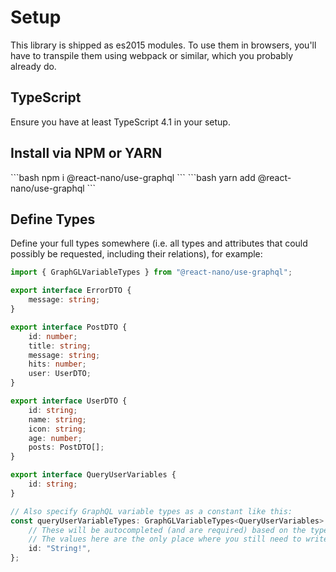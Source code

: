 # Setup

This library is shipped as es2015 modules. To use them in browsers, you'll have to transpile them using webpack or similar, which you probably already do.

## TypeScript

Ensure you have at least TypeScript 4.1 in your setup.

## Install via NPM or YARN

<code-group>
<code-block title="NPM" active>
```bash
npm i @react-nano/use-graphql
```
</code-block>

<code-block title="YARN">
```bash
yarn add @react-nano/use-graphql
```
</code-block>
</code-group>

## Define Types

Define your full types somewhere (i.e. all types and attributes that could possibly be requested, including their relations), for example:

```TypeScript
import { GraphGLVariableTypes } from "@react-nano/use-graphql";

export interface ErrorDTO {
    message: string;
}

export interface PostDTO {
    id: number;
    title: string;
    message: string;
    hits: number;
    user: UserDTO;
}

export interface UserDTO {
    id: string;
    name: string;
    icon: string;
    age: number;
    posts: PostDTO[];
}

export interface QueryUserVariables {
    id: string;
}

// Also specify GraphQL variable types as a constant like this:
const queryUserVariableTypes: GraphGLVariableTypes<QueryUserVariables> = {
    // These will be autocompleted (and are required) based on the type argument above
    // The values here are the only place where you still need to write GraphQL types.
    id: "String!",
};

```
